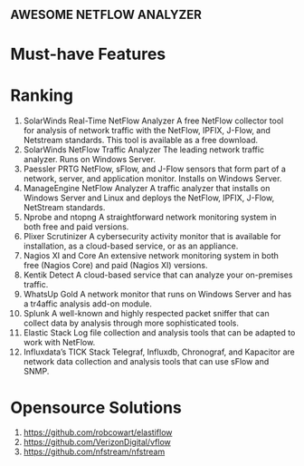 AWESOME NETFLOW ANALYZER
---
# Must-have Features

# Ranking 
1. SolarWinds Real-Time NetFlow Analyzer
A free NetFlow collector tool for analysis of network traffic with the NetFlow, IPFIX, J-Flow, and Netstream standards. This tool is available as a free download.
2. SolarWinds NetFlow Traffic Analyzer
The leading network traffic analyzer. Runs on Windows Server.
3. Paessler PRTG 
NetFlow, sFlow, and J-Flow sensors that form part of a network, server, and application monitor. 
Installs on Windows Server.
4. ManageEngine NetFlow Analyzer 
A traffic analyzer that installs on Windows Server and Linux and deploys the NetFlow, IPFIX, J-Flow, NetStream standards.
5. Nprobe and ntopng 
A straightforward network monitoring system in both free and paid versions.
6. Plixer Scrutinizer 
A cybersecurity activity monitor that is available for installation, as a cloud-based service, or as an appliance.
7. Nagios XI and Core 
An extensive network monitoring system in both free (Nagios Core) and paid (Nagios XI) versions.
8. Kentik Detect 
A cloud-based service that can analyze your on-premises traffic.
9. WhatsUp Gold 
A network monitor that runs on Windows Server and has a tr4affic analysis add-on module.
10. Splunk 
A well-known and highly respected packet sniffer that can collect data by analysis through more sophisticated tools.
11. Elastic Stack 
Log file collection and analysis tools that can be adapted to work with NetFlow.
12. Influxdata’s TICK Stack 
Telegraf, Influxdb, Chronograf, and Kapacitor are network data collection and analysis tools that can use sFlow and SNMP.

# Opensource Solutions
1. https://github.com/robcowart/elastiflow
2. https://github.com/VerizonDigital/vflow
3. https://github.com/nfstream/nfstream

